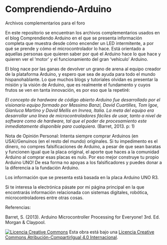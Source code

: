 # Comprendiendo-Arduino
Archivos complementarios para el foro

En este repositorio se encuentran los archivos complementarios usados en el blog Comprendiendo Arduino en el que se presenta información completa que muestra desde cómo encender un LED intermitente, a por qué se prende y cómo el microcontrolador lo hace. Está orientado a aquellas personas que quieren saber por qué el Arduino hace lo que hace y quieren ver el ‘motor’ y el funcionamiento del gran ‘vehículo’ Arduino.

El blog nace por las ganas de devolver un grano de arena al equipo creador de la plataforma Arduino, y espero que sea de ayuda para todo el mundo hispanohablante. Lo que muchos blogs y tutoriales olvidan es presentar la misión y la visión de Arduino, que es realmente el fundamento y cuyos frutos se ven en tanta innovación, es por eso que la repetiré:

<em>El concepto de hardware de código abierto Arduino fue desarrollado por el visionario equipo formado por Massimo Banzi, David Cuartilles, Tom Igoe, Gianluca Martino y David Mellis en Invrea, Italia. La meta del equipo era desarrollar una línea de microcontroladores fáciles de usar, tanto a nivel de software como de hardware, tal que el poder de procesamiento este inmediatamente disponible para cualquiera.</em> (Barret, 2013. p: 1)

Nota de Opinión Personal: Intenta siempre comprar Arduinos (en USA)/Genuinos (en el resto del mundo) originales. Si tu impedimento es el dinero, no compres falsificaciones de Arduino, a pesar de que sean baratas y funcionen igual que la placa original, el aporte que haces a la comunidad Arduino al comprar esas placas es nulo. Por eso mejor construye tu propio Arduino UNO! De esa forma no apoyas a los falsificadores y puedes donar a la diferencia a la fundación Arduino.

Los información que se presenta está basada en la placa Arduino UNO R3.

Si te interesa la electrónica pásate por mi página principal en la que encontrarás información relacionada con sistemas digitales, robótica, microcontroladores entre otras cosas.

Referencias:

Barret, S. (2013). Arduino Microcontroller Processing for Everyone! 3rd. Ed. Morgan & Claypool.

<a href="http://creativecommons.org/licenses/by-sa/4.0/" rel="license"><img style="border-width: 0;" src="https://i.creativecommons.org/l/by-sa/4.0/88x31.png" alt="Licencia Creative Commons" /></a>
Esta obra está bajo una <a href="http://creativecommons.org/licenses/by-sa/4.0/" rel="license">Licencia Creative Commons Atribución-CompartirIgual 4.0 Internacional</a>.
